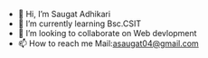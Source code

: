 - 👋 Hi, I’m Saugat Adhikari
- 🌱 I’m currently learning Bsc.CSIT
- 💞️ I’m looking to collaborate on Web devlopment
- 📫 How to reach me Mail:asaugat04@gmail.com

<!---
asaugat04/asaugat04 is a ✨ special ✨ repository because its `README.md` (this file) appears on your GitHub profile.
You can click the Preview link to take a look at your changes.
--->
